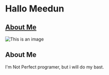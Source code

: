 # Hallo Meedun

## [About Me]("About-Me") 

![This is an image](https://myoctocat.com/assets/images/base-octocat.svg)

## About Me

I'm Not Perfect programer, but i will do my bast. 
